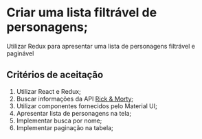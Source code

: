 # Criar uma lista filtrável de personagens;

Utilizar Redux para apresentar uma lista de personagens filtrável e paginável

## Critérios de aceitação

1. Utilizar React e Redux;
2. Buscar informações da API [Rick & Morty](https://rickandmortyapi.com/api/);
3. Utilizar componentes fornecidos pelo Material UI;
6. Apresentar lista de personagens na tela;
7. Implementar busca por nome;
8. Implementar paginação na tabela;

